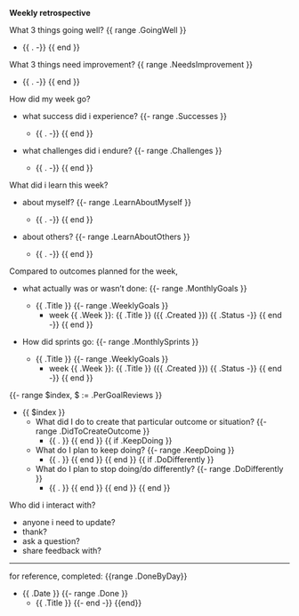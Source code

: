 **Weekly retrospective**

What 3 things going well?
{{ range .GoingWell }}
- {{ . -}}
{{ end }}

What 3 things need improvement?
{{ range .NeedsImprovement }}
- {{ . -}}
{{ end }}


How did my week go?

- what success did i experience?
{{- range .Successes }}
    - {{ . -}}
{{ end }}

- what challenges did i endure?
{{- range .Challenges }}
    - {{ . -}}
{{ end }}

What did i learn this week?

- about myself?
{{- range .LearnAboutMyself }}
    - {{ . -}}
{{ end }}

- about others?
{{- range .LearnAboutOthers }}
    - {{ . -}}
{{ end }}

Compared to outcomes planned for the week,

- what actually was or wasn’t done:
{{- range .MonthlyGoals }}
    - {{ .Title }}
    {{- range .WeeklyGoals }}
        - week {{ .Week }}: {{ .Title }} ({{ .Created }}) {{ .Status -}}
    {{ end -}}
{{ end }}

- How did sprints go:
{{- range .MonthlySprints }}
    - {{ .Title }}
    {{- range .WeeklyGoals }}
        - week {{ .Week }}: {{ .Title }} ({{ .Created }}) {{ .Status -}}
    {{ end -}}
{{ end }}

{{- range $index, $ := .PerGoalReviews }}
- {{ $index }}
    - What did I do to create that particular outcome or situation?
{{- range .DidToCreateOutcome }}
        - {{ . }}
{{ end }}
{{ if .KeepDoing }}
    - What do I plan to keep doing?
{{- range .KeepDoing }}
        - {{ . }}
{{ end }}
{{ end }}
{{ if .DoDifferently }}
    - What do I plan to stop doing/do differently?
{{- range .DoDifferently }}
        - {{ . }}
{{ end }}
{{ end }}
{{ end }}

Who did i interact with?
- anyone i need to update?
- thank?
- ask a question?
- share feedback with?


----


for reference, completed:
{{range .DoneByDay}}
- {{ .Date }}
{{- range .Done }}
    - {{ .Title }}
{{- end -}}
{{end}}
